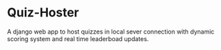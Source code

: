 # Quiz-Hoster
A django web app to host quizzes in local sever connection with dynamic scoring system and real time leaderboad updates.

